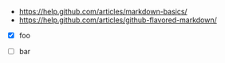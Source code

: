 * https://help.github.com/articles/markdown-basics/
* https://help.github.com/articles/github-flavored-markdown/

- [x] foo
- [ ] bar

